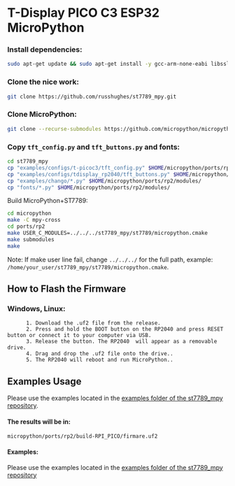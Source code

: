# T-Display PICO C3 ESP32 MicroPython



### Install dependencies:

```bash
sudo apt-get update && sudo apt-get install -y gcc-arm-none-eabi libssl-dev python3 python3-pip python3-venv build-essential libffi-dev git pkg-config
```

### Clone the nice work:

```bash
git clone https://github.com/russhughes/st7789_mpy.git
```
### Clone MicroPython:

```bash
git clone --recurse-submodules https://github.com/micropython/micropython.git
```
### Copy ``tft_config.py`` and ``tft_buttons.py`` and fonts:
```bash
cd st7789_mpy
cp "examples/configs/t-picoc3/tft_config.py" $HOME/micropython/ports/rp2/modules/
cp "examples/configs/tdisplay_rp2040/tft_buttons.py" $HOME/micropython/ports/rp2/modules/
cp "examples/chango/*.py" $HOME/micropython/ports/rp2/modules/
cp "fonts/*.py" $HOME/micropython/ports/rp2/modules/
```

Build MicroPython+ST7789:
```bash
cd micropython
make -C mpy-cross
cd ports/rp2
make USER_C_MODULES=../../../st7789_mpy/st7789/micropython.cmake
make submodules
make
```

Note: If make user line fail, change ``../../../`` for the full path, example: ``/home/your_user/st7789_mpy/st7789/micropython.cmake``.

## How to Flash the Firmware
### Windows, Linux:
          1. Download the .uf2 file from the release.
          2. Press and hold the BOOT button on the RP2040 and press RESET button or connect it to your computer via USB.
          3. Release the button. The RP2040  will appear as a removable drive.
          4. Drag and drop the .uf2 file onto the drive..
          5. The RP2040 will reboot and run MicroPython..

## Examples Usage
Please use the examples located in the [examples folder of the st7789_mpy repository](https://github.com/russhughes/st7789_mpy/tree/master/examples).

#### The results will be in:
``micropython/ports/rp2/build-RPI_PICO/firmare.uf2``

#### Examples:
Please use the examples located in the [examples folder of the st7789_mpy repository](https://github.com/russhughes/st7789_mpy/tree/master/examples)

